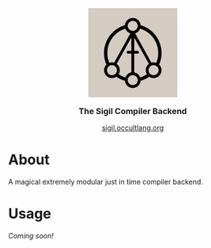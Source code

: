 <div align="center" style="display: grid; place-items: center; gap: 10px;">
  <a href="https://sigil.occultlang.org/" target="_blank">
    <img src="sigil.jpg" width="180" alt="Sigil Logo">
  </a>
  <h3 style="margin: 5px;">The Sigil Compiler Backend</h3>
  <a href="https://sigil.occultlang.org" target="_blank">sigil.occultlang.org</a>
</div>

# About
 A magical extremely modular just in time compiler backend.
 
# Usage
*Coming soon!*
